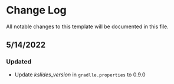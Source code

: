 # Change Log 
All notable changes to this template will be documented in this file.

## 5/14/2022

### Updated
* Update _kslides_version_ in `gradlle.properties` to 0.9.0